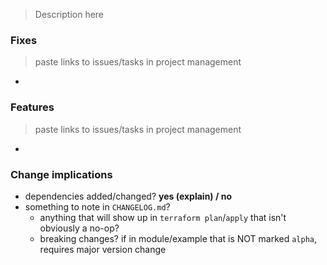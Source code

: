 > Description here

### Fixes
> paste links to issues/tasks in project management
 - []()

### Features
> paste links to issues/tasks in project management
 - []()

### Change implications

 - dependencies added/changed? **yes (explain) / no**
 - something to note in `CHANGELOG.md`? 
   - anything that will show up in `terraform plan`/`apply` that isn't obviously a no-op? 
   - breaking changes? if in module/example that is NOT marked `alpha`, requires major version change
